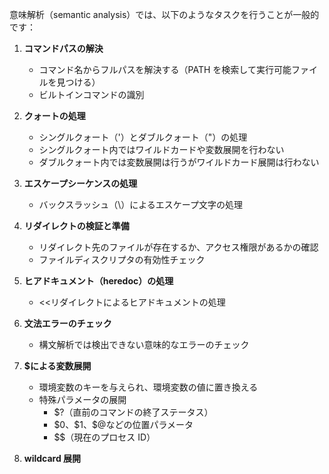 意味解析（semantic analysis）では、以下のようなタスクを行うことが一般的です：

1. **コマンドパスの解決**

   - コマンド名からフルパスを解決する（PATH を検索して実行可能ファイルを見つける）
   - ビルトインコマンドの識別

2. **クォートの処理**
   - シングルクォート（'）とダブルクォート（"）の処理
   - シングルクォート内ではワイルドカードや変数展開を行わない
   - ダブルクォート内では変数展開は行うがワイルドカード展開は行わない
3. **エスケープシーケンスの処理**

   - バックスラッシュ（\）によるエスケープ文字の処理

4. **リダイレクトの検証と準備**
   - リダイレクト先のファイルが存在するか、アクセス権限があるかの確認
   - ファイルディスクリプタの有効性チェック
5. **ヒアドキュメント（heredoc）の処理**

   - <<リダイレクトによるヒアドキュメントの処理

6. **文法エラーのチェック**

   - 構文解析では検出できない意味的なエラーのチェック

7. **$による変数展開**
   - 環境変数のキーを与えられ、環境変数の値に置き換える
   - 特殊パラメータの展開
     - \$?（直前のコマンドの終了ステータス）
     - \$0、\$1、\$@などの位置パラメータ
     - \$$（現在のプロセス ID）
8. **wildcard 展開**
